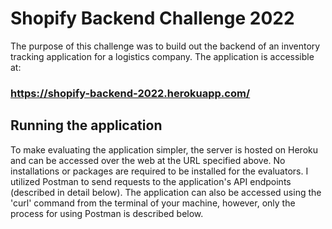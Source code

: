 # Shopify Backend Challenge 2022
The purpose of this challenge was to build out the backend of an inventory tracking application for a logistics company. The application is accessible at:
### https://shopify-backend-2022.herokuapp.com/

## Running the application
To make evaluating the application simpler, the server is hosted on Heroku and can be accessed over the web at the URL specified above. No installations or packages
are required to be installed for the evaluators. I utilized Postman to send requests to the application's API endpoints (described in detail below). The application can 
also be accessed using the 'curl' command from the terminal of your machine, however, only the process for using Postman is described below.
